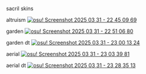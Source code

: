 sacril skins

altruism
[![osu! Screenshot 2025 03 31 - 22 45 09 69](https://github.com/user-attachments/assets/9eb02507-e8a7-46f4-aceb-c84fec18bea2)](https://dthd.s-ul.eu/pe3zMraG)

garden
[![osu! Screenshot 2025 03 31 - 22 51 06 80](https://github.com/user-attachments/assets/c54eaf1f-d918-44fc-b7eb-6dae3315e9ad)](https://dthd.s-ul.eu/7eImSGIz)

garden dt
[![osu! Screenshot 2025 03 31 - 23 00 13 24](https://github.com/user-attachments/assets/dddb32bf-41a1-4756-b2ac-d3b330cb725f)](https://dthd.s-ul.eu/V7iC1w9R)

aerial
[![osu! Screenshot 2025 03 31 - 23 03 39 81](https://github.com/user-attachments/assets/1b9cd4f0-06c2-43f5-ae5d-4e0095a6b21b)](https://dthd.s-ul.eu/PKUcCwSC)

aerial dt
[![osu! Screenshot 2025 03 31 - 23 28 35 13](https://github.com/user-attachments/assets/8e4e60bb-dbfe-419c-8183-e104a80d85e2)](https://dthd.s-ul.eu/Oc69kLCE)


